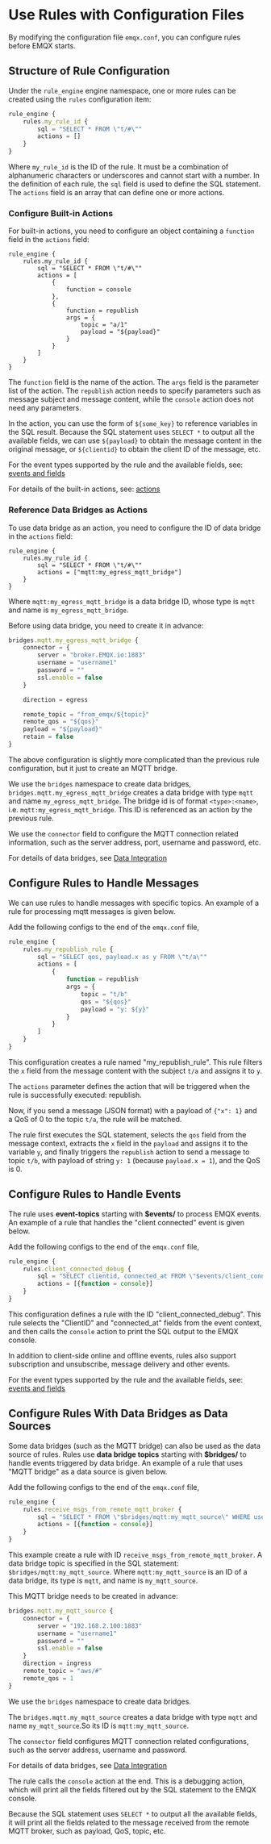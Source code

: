 # Use Rules with Configuration Files

By modifying the configuration file `emqx.conf`, you can configure rules before EMQX starts.

## Structure of Rule Configuration

Under the `rule_engine` engine namespace, one or more rules can be created using the `rules` configuration item:

```js
rule_engine {
    rules.my_rule_id {
        sql = "SELECT * FROM \"t/#\""
        actions = []
    }
}
```

Where `my_rule_id` is the ID of the rule. It must be a combination of alphanumeric characters or underscores and cannot start with a number.
In the definition of each rule, the `sql` field is used to define the SQL statement.
The `actions` field is an array that can define one or more actions.

### Configure Built-in Actions

For built-in actions, you need to configure an object containing a `function` field in the `actions` field:

```js{1-4,15-17}
rule_engine {
    rules.my_rule_id {
        sql = "SELECT * FROM \"t/#\""
        actions = [
            {
                function = console
            },
            {
                function = republish
                args = {
                    topic = "a/1"
                    payload = "${payload}"
                }
            }
        ]
    }
}
```

The `function` field is the name of the action. The `args` field is the parameter list of the action.
The `republish` action needs to specify parameters such as message subject and message content, while the `console` action does not need any parameters.

In the action, you can use the form of `${some_key}` to reference variables in the SQL result.
Because the SQL statement uses `SELECT *` to output all the available fields, we can use `${payload}` to obtain the message content in the original message, or `${clientid}` to obtain the client ID of the message, etc.

For the event types supported by the rule and the available fields, see: [events and fields](./rule-sql-events-and-fields.md)

For details of the built-in actions, see: [actions](./rule-actions.md)

### Reference Data Bridges as Actions

To use data bridge as an action, you need to configure the ID of data bridge in the `actions` field:

```js{1-3,5-6}
rule_engine {
    rules.my_rule_id {
        sql = "SELECT * FROM \"t/#\""
        actions = ["mqtt:my_egress_mqtt_bridge"]
    }
}
```

Where `mqtt:my_egress_mqtt_bridge` is a data bridge ID, whose type is `mqtt` and name is `my_egress_mqtt_bridge`.

Before using data bridge, you need to create it in advance:

```js
bridges.mqtt.my_egress_mqtt_bridge {
    connector = {
        server = "broker.EMQX.io:1883"
        username = "username1"
        password = ""
        ssl.enable = false
    }

    direction = egress

    remote_topic = "from_emqx/${topic}"
    remote_qos = "${qos}"
    payload = "${payload}"
    retain = false
}
```

The above configuration is slightly more complicated than the previous rule configuration, but it just to create an MQTT bridge.

We use the `bridges` namespace to create data bridges, `bridges.mqtt.my_egress_mqtt_bridge` creates a data bridge with type `mqtt` and name `my_egress_mqtt_bridge`. 
The bridge id is of format `<type>:<name>`, i.e. `mqtt:my_egress_mqtt_bridge`.
This ID is referenced as an action by the previous rule.

We use the `connector` field to configure the MQTT connection related information, such as the server address, port, username and password, etc.

For details of data bridges, see [Data Integration](./data-bridges.md)

## Configure Rules to Handle Messages

We can use rules to handle messages with specific topics. 
An example of a rule for processing mqtt messages is given below.

Add the following configs to the end of the `emqx.conf` file, 

```js
rule_engine {
    rules.my_republish_rule {
        sql = "SELECT qos, payload.x as y FROM \"t/a\""
        actions = [
            {
                function = republish
                args = {
                    topic = "t/b"
                    qos = "${qos}"
                    payload = "y: ${y}"
                }
            }
        ]
    }
}
```

This configuration creates a rule named "my_republish_rule". This rule filters the `x` field from the message content with the subject `t/a` and assigns it to `y`.

The `actions` parameter defines the action that will be triggered when the rule is successfully executed: republish.

Now, if you send a message (JSON format) with a payload of `{"x": 1}` and a QoS of 0 to the topic `t/a`, the rule will be matched.

The rule first executes the SQL statement, selects the `qos` field from the message context, extracts the `x` field in the `payload` and assigns it to the variable `y`, and finally triggers the `republish` action to send a message to topic `t/b`, with payload of string `y: 1` (because `payload.x = 1`), and the QoS is 0.

## Configure Rules to Handle Events

The rule uses **event-topics** starting with **$events/** to process EMQX events. An example of a rule that handles the "client connected" event is given below.

Add the following configs to the end of the `emqx.conf` file, 

```js
rule_engine {
    rules.client_connected_debug {
        sql = "SELECT clientid, connected_at FROM \"$events/client_connected\" WHERE username = 'EMQX'"
        actions = [{function = console}]
    }
}
```

This configuration defines a rule with the ID "client_connected_debug".
This rule selects the "ClientID" and "connected_at" fields from the event context, and then calls the `console` action to print the SQL output to the EMQX console.

In addition to client-side online and offline events, rules also support subscription and unsubscribe, message delivery and other events.

For the event types supported by the rule and the available fields, see: [events and fields](./rule-sql-events-and-fields.md)

## Configure Rules With Data Bridges as Data Sources

Some data bridges (such as the MQTT bridge) can also be used as the data source of rules. Rules use **data bridge topics** starting with **$bridges/** to handle events triggered by data bridge. An example of a rule that uses "MQTT bridge" as a data source is given below.

Add the following configs to the end of the `emqx.conf` file, 

```js
rule_engine {
    rules.receive_msgs_from_remote_mqtt_broker {
        sql = "SELECT * FROM \"$bridges/mqtt:my_mqtt_source\" WHERE username = 'EMQX'"
        actions = [{function = console}]
    }
}
```

This example create a rule with ID `receive_msgs_from_remote_mqtt_broker`.
A data bridge topic is specified in the SQL statement: `$bridges/mqtt:my_mqtt_source`.
Where `mqtt:my_mqtt_source` is an ID of a data bridge, its type is `mqtt`, and name is `my_mqtt_source`.

This MQTT bridge needs to be created in advance:

```js
bridges.mqtt.my_mqtt_source {
    connector = {
        server = "192.168.2.100:1883"
        username = "username1"
        password = ""
        ssl.enable = false
    }
    direction = ingress
    remote_topic = "aws/#"
    remote_qos = 1
}
```

We use the `bridges` namespace to create data bridges.

The `bridges.mqtt.my_mqtt_source` creates a data bridge with type `mqtt` and name `my_mqtt_source`.So
its ID is `mqtt:my_mqtt_source`.

The `connector` field configures MQTT connection related configurations, such as the server address, username and password.

For details of data bridges, see [Data Integration](./data-bridges.md)


The rule calls the `console` action at the end. This is a debugging action, which will print all the fields filtered out by the SQL statement to the EMQX console.

Because the SQL statement uses `SELECT *` to output all the available fields, it will print all the fields related to the message received from the remote MQTT broker, such as payload, QoS, topic, etc.

